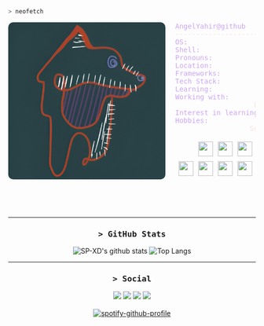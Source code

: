 ```bash
> neofetch
```

<img align="left" src="./icons/profile.jpeg" width="320" style="border-radius: 10px; margin-right: 20px;" />

<div>
<pre style="color: #f5e0dc; font-family: monospace;">
<span style="color: #cba6f7">AngelYahir@github</span> 
---------------------------------------------------------------------
<span style="color: #cba6f7">OS:</span>           			Arch Linux x86_64 / Windows 11 Pro
<span style="color: #cba6f7">Shell:</span>        			Fish
<span style="color: #cba6f7">Pronouns:</span>     			He/Him
<span style="color: #cba6f7">Location:</span>     			Nuevo León, México
<span style="color: #cba6f7">Frameworks:</span>   			NestJS, React, Express
<span style="color: #cba6f7">Tech Stack:</span>   			Node.js, TypeScript, JavaScript
<span style="color: #cba6f7">Learning:</span>     			Go, Haskell, AWS, EdgeDB
<span style="color: #cba6f7">Working with:</span> 			C#, Python, NoSQL, SQL, HTML/CSS, Kotlin, 
				   Lua, Rust, Bash Script
<span style="color: #cba6f7">Interest in learning:</span> 		Swift, R, Ruby on Rails
<span style="color: #cba6f7">Hobbies:</span>      			Gaming, Cooking, Mechatronics, 
				  Scale Car Collecting
</pre>

<p align="center">
  &nbsp; &nbsp; &nbsp; &nbsp; &nbsp;
  <img src="https://via.placeholder.com/15/f5e0dc/000000?text=+" width="30" height="30" style="margin: 5px" /><img src="https://via.placeholder.com/15/f5c2e7/000000?text=+" width="30" height="30" style="margin: 5px" /><img src="https://via.placeholder.com/15/cba6f7/000000?text=+"width="30" height="30" style="margin: 5px" /><img src="https://via.placeholder.com/15/f38ba8/000000?text=+" width="30" height="30" style="margin: 5px" /><img src="https://via.placeholder.com/15/a6e3a1/000000?text=+" width="30" height="30" style="margin: 5px" /><img src="https://via.placeholder.com/15/89b4fa/000000?text=+" width="30" height="30" style="margin: 5px" /><img src="https://via.placeholder.com/15/313244/000000?text=+" width="30" height="30" style="margin: 5px" />
</p>

</div>

</div>

<br><br><br>

<hr>

<!--Github stats-->
<h3 align="center">
        <samp>&gt; GitHub Stats
        </samp>
</h3>
<p align="center">
<img alt="SP-XD's github stats" width="50%" src="https://github-readme-stats.vercel.app/api?username=AngelYahir&show_icons=true&theme=tokyonight" href="https://github.com/sp-xd" />
<img alt="Top Langs" width="38%" src="https://github-readme-stats.vercel.app/api/top-langs/?username=AngelYahir&layout=compact&show_icons=true&theme=tokyonight" href="https://github.com/sp-xd" />
</p>

</a>
<hr>

<!--Social-->
<h3 align="center">
        <samp>&gt; Social
        </samp>
</h3>

<div align="center">
<a target="_blank" href="https://linkedin.com/in/angel-ytm"><img src="https://img.shields.io/badge/-LinkedIn-0077B5?style=for-the-badge&logo=Linkedin&logoColor=white"></img></a>
<a target="_blank" href="mailto:angel_torres2702@outlook.com"><img src="https://img.shields.io/badge/-Mail-0364B8?style=for-the-badge&logo=Gmail&logoColor=white"></img></a>
<a target="_blank" href="https://open.spotify.com/user/angelpochoclo2?si=b5b267c887e14b68"><img src="https://img.shields.io/badge/Spotify-1ED760?style=for-the-badge&logo=spotify&logoColor=white"></img></a>
<a target="_blank" href="https://music.apple.com/profile/angel_torres2702"><img src="https://img.shields.io/badge/Apple_Music-9933CC?style=for-the-badge&logo=apple-music&logoColor=white"></img></a>
</div>
<br>

<div align="center">
  <a href="https://spotify-github-profile.kittinanx.com/api/view?uid=angelpochoclo2&redirect=true">
    <img src="https://spotify-github-profile.kittinanx.com/api/view?uid=angelpochoclo2&cover_image=true&theme=novatorem&show_offline=false&background_color=121212&interchange=false&bar_color=ae00ff&bar_color_cover=false" alt="spotify-github-profile">
  </a>
</div>

